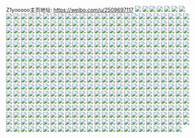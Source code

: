 Z1yooooo主页地址: https://weibo.com/u/2509697117 
![](https://wx4.sinaimg.cn/mw2000/9596f05dgy1h9661hn6o2j20yi22o4jd.jpg) 
![](https://wx4.sinaimg.cn/mw2000/9596f05dgy1h9663hbqzej20yi22o1bh.jpg) 
![](https://wx4.sinaimg.cn/mw2000/9596f05dgy1h7c4smo505j22c0340hdw.jpg) 
![](https://wx4.sinaimg.cn/mw2000/9596f05dgy1h7c4t16lx0j23402c0x6r.jpg) 
![](https://wx4.sinaimg.cn/mw2000/9596f05dgy1h7c4sz4frsj22c0340kjn.jpg) 
![](https://wx4.sinaimg.cn/mw2000/9596f05dgy1h7c4m7gh6fj22c0340npf.jpg) 
![](https://wx4.sinaimg.cn/mw2000/9596f05dgy1h7c4m9kq9bj22c03407wk.jpg) 
![](https://wx4.sinaimg.cn/mw2000/9596f05dgy1h7c4mc82soj22c03404qs.jpg) 
![](https://wx4.sinaimg.cn/mw2000/9596f05dgy1h7c4mk0tplj22c0340e82.jpg) 
![](https://wx4.sinaimg.cn/mw2000/9596f05dgy1h7c4mm0ce2j22c03401kz.jpg) 
![](https://wx4.sinaimg.cn/mw2000/9596f05dgy1h7c4mhvc3oj22c03401l0.jpg) 
![](https://wx4.sinaimg.cn/mw2000/9596f05dgy1h7c4mfoc3qj22c0340npe.jpg) 
![](https://wx4.sinaimg.cn/mw2000/9596f05dgy1h7c4me4asoj22c0340b2c.jpg) 
![](https://wx4.sinaimg.cn/mw2000/9596f05dgy1h7c4m59nsdj22c0340hdw.jpg) 
![](https://wx4.sinaimg.cn/mw2000/9596f05dgy1h5dlpq0f8uj22372374qq.jpg) 
![](https://wx4.sinaimg.cn/mw2000/9596f05dgy1h5dlpsl0qmj21uy1uykjl.jpg) 
![](https://wx4.sinaimg.cn/mw2000/9596f05dgy1h5dlq0s5z3j229y29y1ky.jpg) 
![](https://wx4.sinaimg.cn/mw2000/9596f05dgy1h5dlpoc0jlj20x00x0qif.jpg) 
![](https://wx4.sinaimg.cn/mw2000/9596f05dgy1h5dlptodhkj20vw0vwwxc.jpg) 
![](https://wx4.sinaimg.cn/mw2000/9596f05dgy1h5dlr2v7idj21zk2nfe81.jpg) 
![](https://wx4.sinaimg.cn/mw2000/9596f05dgy1h5dlpv0pxlj21zc1zc4qq.jpg) 
![](https://wx4.sinaimg.cn/mw2000/9596f05dgy1h5dlpxo2htj21vj1vjhdu.jpg) 
![](https://wx4.sinaimg.cn/mw2000/9596f05dgy1h5dlr7xwttj22c02c0kjl.jpg) 
![](https://wx4.sinaimg.cn/mw2000/9596f05dgy1h5dlr4h4l3j22c02c04qq.jpg) 
![](https://wx4.sinaimg.cn/mw2000/9596f05dgy1h5dlr608nkj22c02c0e82.jpg) 
![](https://wx4.sinaimg.cn/mw2000/9596f05dgy1h06atjz4cmj20vo1bi498.jpg) 
![](https://wx4.sinaimg.cn/mw2000/9596f05dgy1h06atljhjvj20wg1cok2u.jpg) 
![](https://wx4.sinaimg.cn/mw2000/9596f05dgy1h054s3tu41j20x51mxqem.jpg) 
![](https://wx4.sinaimg.cn/mw2000/9596f05dgy1gzydnhm1h6j21ey1w0tv8.jpg) 
![](https://wx4.sinaimg.cn/mw2000/9596f05dgy1gzy8xe3hpsj22c02c0npd.jpg) 
![](https://wx4.sinaimg.cn/mw2000/9596f05dgy1gzy8xfj4r5j220t2p31ky.jpg) 
![](https://wx4.sinaimg.cn/mw2000/9596f05dgy1gzy90g4feij22c02c0u0x.jpg) 
![](https://wx4.sinaimg.cn/mw2000/9596f05dgy1gzy8xgqw8lj22c0340npd.jpg) 
![](https://wx4.sinaimg.cn/mw2000/9596f05dgy1gzplhnit0hj22c02c01ky.jpg) 
![](https://wx4.sinaimg.cn/mw2000/9596f05dgy1gzft1c1eufj21f01w0e81.jpg) 
![](https://wx4.sinaimg.cn/mw2000/9596f05dgy1gyuvwch1k8j22c02c0x6p.jpg) 
![](https://wx4.sinaimg.cn/mw2000/9596f05dgy1gya3wi7sfxj228x28xnpe.jpg) 
![](https://wx4.sinaimg.cn/mw2000/9596f05dgy1gya3wf2t32j22332337wi.jpg) 
![](https://wx4.sinaimg.cn/mw2000/9596f05dgy1gya3w8q3hcj22c02c0e82.jpg) 
![](https://wx4.sinaimg.cn/mw2000/9596f05dgy1gya3wa7anvj22c02c0x6q.jpg) 
![](https://wx4.sinaimg.cn/mw2000/9596f05dgy1gya3wfxcmfj22c02c0x6p.jpg) 
![](https://wx4.sinaimg.cn/mw2000/9596f05dgy1gya3wgy2wpj22c02c01ky.jpg) 
![](https://wx4.sinaimg.cn/mw2000/9596f05dgy1gya3wdyhgcj22c02c0e82.jpg) 
![](https://wx4.sinaimg.cn/mw2000/9596f05dgy1gya3wct92kj225k25kqv5.jpg) 
![](https://wx4.sinaimg.cn/mw2000/9596f05dgy1gya3wbtvtlj23402c0qv7.jpg) 
![](https://wx4.sinaimg.cn/mw2000/9596f05dgy1gxqh9dp960j21vz2in1ky.jpg) 
![](https://wx4.sinaimg.cn/mw2000/9596f05dgy1gxqh9bdpt2j223g2slnpe.jpg) 
![](https://wx4.sinaimg.cn/mw2000/9596f05dgy1gxqh97r1rsj222i2rckjm.jpg) 
![](https://wx4.sinaimg.cn/mw2000/9596f05dgy1gxqh9c3mzwj20vc15s7f2.jpg) 
![](https://wx4.sinaimg.cn/mw2000/9596f05dgy1gxqh95qzf4j22b632w1kz.jpg) 
![](https://wx4.sinaimg.cn/mw2000/9596f05dgy1gxqhl7omvsj229f29fnpd.jpg) 
![](https://wx4.sinaimg.cn/mw2000/9596f05dgy1gxp5dqywmej224e24eu0x.jpg) 
![](https://wx4.sinaimg.cn/mw2000/9596f05dgy1gxp5duuq70j224i24iqv5.jpg) 
![](https://wx4.sinaimg.cn/mw2000/9596f05dgy1gxp5dmbnitj22c02c0b2a.jpg) 
![](https://wx4.sinaimg.cn/mw2000/9596f05dgy1gxp533y5cij22542547wi.jpg) 
![](https://wx4.sinaimg.cn/mw2000/9596f05dgy1gxp536lxvbj229v29vb2a.jpg) 
![](https://wx4.sinaimg.cn/mw2000/9596f05dgy1gxp535eo98j22c02c0u0y.jpg) 
![](https://wx4.sinaimg.cn/mw2000/9596f05dgy1gxp532eopmj2205205kjl.jpg) 
![](https://wx4.sinaimg.cn/mw2000/9596f05dgy1gxp537v55vj22c02c07wi.jpg) 
![](https://wx4.sinaimg.cn/mw2000/9596f05dgy1gxp5395aabj22c02c0qv6.jpg) 
![](https://wx4.sinaimg.cn/mw2000/9596f05dgy1gwv7u2vyymj21h71yy7wh.jpg) 
![](https://wx4.sinaimg.cn/mw2000/9596f05dgy1gwuyvwj1nrj21nf2781ky.jpg) 
![](https://wx4.sinaimg.cn/mw2000/9596f05dgy1gwuyvxrghjj21p829mkjl.jpg) 
![](https://wx4.sinaimg.cn/mw2000/9596f05dgy1gwuyvykeu5j21ts2fpnpd.jpg) 
![](https://wx4.sinaimg.cn/mw2000/9596f05dgy1gwuyvzn084j222q2rn1ky.jpg) 
![](https://wx4.sinaimg.cn/mw2000/9596f05dgy1gw84t4g3k2j22ay340qv5.jpg) 
![](https://wx4.sinaimg.cn/mw2000/9596f05dgy1gw82tqst2zj22c0340kjm.jpg) 
![](https://wx4.sinaimg.cn/mw2000/002JQqRLgy1gvpp8rti3rj63402c07wj02.jpg) 
![](https://wx4.sinaimg.cn/mw2000/002JQqRLgy1gvpp8n9at5j62852yve8302.jpg) 
![](https://wx4.sinaimg.cn/mw2000/002JQqRLgy1gvpp8odkvij61hk1ze7wh02.jpg) 
![](https://wx4.sinaimg.cn/mw2000/002JQqRLgy1gvo7taf5b2j62c03401l002.jpg) 
![](https://wx4.sinaimg.cn/mw2000/002JQqRLgy1gvo7td3s4cj62c0340u1002.jpg) 
![](https://wx4.sinaimg.cn/mw2000/002JQqRLgy1gvo7t78ah8j62c0340u1002.jpg) 
![](https://wx4.sinaimg.cn/mw2000/002JQqRLgy1gvo7vckwrrj61og28lb2a02.jpg) 
![](https://wx4.sinaimg.cn/mw2000/002JQqRLgy1gvo7vekkysj63402c0npe02.jpg) 
![](https://wx4.sinaimg.cn/mw2000/002JQqRLgy1gvo7t3dqgnj62c0340qv602.jpg) 
![](https://wx4.sinaimg.cn/mw2000/002JQqRLgy1gvo7u78f7ij62c0340u1102.jpg) 
![](https://wx4.sinaimg.cn/mw2000/002JQqRLgy1gvo7sydxw2j61u82gau0y02.jpg) 
![](https://wx4.sinaimg.cn/mw2000/002JQqRLgy1gvo7t0pyb3j62c0340hdv02.jpg) 
![](https://wx4.sinaimg.cn/mw2000/002JQqRLgy1gvlme4j8s2j62c0340x6p02.jpg) 
![](https://wx4.sinaimg.cn/mw2000/002JQqRLgy1gvlm2uywtcj62c0340x6p02.jpg) 
![](https://wx4.sinaimg.cn/mw2000/002JQqRLgy1gvlm2y2fioj62c0340e8202.jpg) 
![](https://wx4.sinaimg.cn/mw2000/002JQqRLgy1gvlm2sdocsj61op28ykjl02.jpg) 
![](https://wx4.sinaimg.cn/mw2000/002JQqRLgy1gvjuy9ceqxj60u01hc79i02.jpg) 
![](https://wx4.sinaimg.cn/mw2000/002JQqRLgy1gvjuybwthlj62c0340u1002.jpg) 
![](https://wx4.sinaimg.cn/mw2000/002JQqRLgy1gvjuy8dgx9j62c02c0kjl02.jpg) 
![](https://wx4.sinaimg.cn/mw2000/9596f05dgy1gsxoqfuu9ej21kz1kzkjl.jpg) 
![](https://wx4.sinaimg.cn/mw2000/9596f05dgy1gsx55ogk7lj21wn1wne82.jpg) 
![](https://wx4.sinaimg.cn/mw2000/9596f05dgy1gsx4xd16x3j22c03404qs.jpg) 
![](https://wx4.sinaimg.cn/mw2000/9596f05dgy1gsx4xdybm2j21ip1ip4qp.jpg) 
![](https://wx4.sinaimg.cn/mw2000/002JQqRLgy1gsx3n520amj62c03404qs02.jpg) 
![](https://wx4.sinaimg.cn/mw2000/9596f05dgy1gsx3n7dqphj22c03404qq.jpg) 
![](https://wx4.sinaimg.cn/mw2000/9596f05dgy1gsefbeeplxj21z81z87wh.jpg) 
![](https://wx4.sinaimg.cn/mw2000/9596f05dgy1gsefbctt5sj22c02c0b2a.jpg) 
![](https://wx4.sinaimg.cn/mw2000/9596f05dgy1gsefbgs5kfj22c02c0u0x.jpg) 
![](https://wx4.sinaimg.cn/mw2000/9596f05dgy1gsefbibiltj22c02c07wh.jpg) 
![](https://wx4.sinaimg.cn/mw2000/9596f05dgy1grsmuf4oz1j22c02c0e81.jpg) 
![](https://wx4.sinaimg.cn/mw2000/9596f05dgy1grsmuixkrij22801o0kjl.jpg) 
![](https://wx4.sinaimg.cn/mw2000/9596f05dgy1grsmudqip8j22c02c07wh.jpg) 
![](https://wx4.sinaimg.cn/mw2000/9596f05dgy1grsmukazluj22rz0u0hbp.jpg) 
![](https://wx4.sinaimg.cn/mw2000/9596f05dgy1grsmzy0sanj223v23vu0y.jpg) 
![](https://wx4.sinaimg.cn/mw2000/9596f05dgy1grsmu8552ij21hc0tzwnq.jpg) 
![](https://wx4.sinaimg.cn/mw2000/9596f05dgy1grsmuhp42hj21o04g0kjm.jpg) 
![](https://wx4.sinaimg.cn/mw2000/9596f05dgy1grsmu7ifzij21o04g0qv6.jpg) 
![](https://wx4.sinaimg.cn/mw2000/9596f05dgy1grsmu9hissj22b02b07wh.jpg) 
![](https://wx4.sinaimg.cn/mw2000/9596f05dgy1grsmubuidij21sg1cc4qp.jpg) 
![](https://wx4.sinaimg.cn/mw2000/9596f05dgy1grsmuav100j21o0280npd.jpg) 
![](https://wx4.sinaimg.cn/mw2000/9596f05dgy1grsmucmrbhj21o01o0b29.jpg) 
![](https://wx4.sinaimg.cn/mw2000/9596f05dgy1gqtha37up8j22801o01ky.jpg) 
![](https://wx4.sinaimg.cn/mw2000/9596f05dgy1gqtha4xo73j21iw217hdt.jpg) 
![](https://wx4.sinaimg.cn/mw2000/9596f05dgy1gpr473mrttj21qb2b3e81.jpg) 
![](https://wx4.sinaimg.cn/mw2000/9596f05dgy1gpr477yqcbj21ks23pqv5.jpg) 
![](https://wx4.sinaimg.cn/mw2000/9596f05dgy1gpr474s3jrj21aa1pqb29.jpg) 
![](https://wx4.sinaimg.cn/mw2000/9596f05dgy1gpr475mptbj21ho1zkb29.jpg) 
![](https://wx4.sinaimg.cn/mw2000/9596f05dgy1gpr476ipaij21n826zqv5.jpg) 
![](https://wx4.sinaimg.cn/mw2000/9596f05dgy1gpr479pkawj228i28i4qq.jpg) 
![](https://wx4.sinaimg.cn/mw2000/9596f05dly1gp812y0bopj21mc1mcgs3.jpg) 
![](https://wx4.sinaimg.cn/mw2000/9596f05dly1gp812x7a24j21ja1jaagk.jpg) 
![](https://wx4.sinaimg.cn/mw2000/9596f05dly1gp814kdj9sj21o02804qq.jpg) 
![](https://wx4.sinaimg.cn/mw2000/9596f05dly1goysw8tw9ej21o02801ky.jpg) 
![](https://wx4.sinaimg.cn/mw2000/9596f05dly1goysw9o1afj21en26vx2x.jpg) 
![](https://wx4.sinaimg.cn/mw2000/9596f05dly1goysw7pb2fj21f91wckjl.jpg) 
![](https://wx4.sinaimg.cn/mw2000/9596f05dly1gom7z5zktpj21o02801ky.jpg) 
![](https://wx4.sinaimg.cn/mw2000/9596f05dly1gom7z52d75j21sc2dsu0x.jpg) 
![](https://wx4.sinaimg.cn/mw2000/9596f05dly1go85v7t3z9j22c02c0qv5.jpg) 
![](https://wx4.sinaimg.cn/mw2000/9596f05dly1go85v6mglbj22c0340hdu.jpg) 
![](https://wx4.sinaimg.cn/mw2000/9596f05dly1go86ytmsbvj22c02c04qq.jpg) 
![](https://wx4.sinaimg.cn/mw2000/9596f05dly1go85vaebn8j22801o0npd.jpg) 
![](https://wx4.sinaimg.cn/mw2000/9596f05dly1go85v98safj22c02c0b2a.jpg) 
![](https://wx4.sinaimg.cn/mw2000/9596f05dly1go86yukmsmj22lt2ltb29.jpg) 
![](https://wx4.sinaimg.cn/mw2000/9596f05dly1gnv85zg73cj22c02c0e81.jpg) 
![](https://wx4.sinaimg.cn/mw2000/9596f05dly1gnv8615883j22c02c0b29.jpg) 
![](https://wx4.sinaimg.cn/mw2000/9596f05dly1gnv862zzg4j22c02c0hdt.jpg) 
![](https://wx4.sinaimg.cn/mw2000/9596f05dly1gnv85xdophj22c02c0npd.jpg) 
![](https://wx4.sinaimg.cn/mw2000/9596f05dgy1gns5ftp7acj22c02c0u0y.jpg) 
![](https://wx4.sinaimg.cn/mw2000/9596f05dgy1gns5fxv4izj22c02c07wh.jpg) 
![](https://wx4.sinaimg.cn/mw2000/9596f05dgy1gns5fl39ouj221l21lb29.jpg) 
![](https://wx4.sinaimg.cn/mw2000/9596f05dgy1gns5g6tok7j22c02c0e82.jpg) 
![](https://wx4.sinaimg.cn/mw2000/9596f05dly1gnk1fbppuhj22c02c01ky.jpg) 
![](https://wx4.sinaimg.cn/mw2000/9596f05dly1gn62glh32ij22c02c0kjl.jpg) 
![](https://wx4.sinaimg.cn/mw2000/9596f05dly1gn62g62m3gj22c02c0npd.jpg) 
![](https://wx4.sinaimg.cn/mw2000/9596f05dly1gmeamagweij22c02c0x6p.jpg) 
![](https://wx4.sinaimg.cn/mw2000/9596f05dly1gmeambdebej22c02c0qv5.jpg) 
![](https://wx4.sinaimg.cn/mw2000/9596f05dly1gmeam94ji6j22c02c0u0x.jpg) 
![](https://wx4.sinaimg.cn/mw2000/9596f05dly1gmeam7kujgj22c02c0kjm.jpg) 
![](https://wx4.sinaimg.cn/mw2000/9596f05dly1gmeamd45y3j22c02c0e6s.jpg) 
![](https://wx4.sinaimg.cn/mw2000/9596f05dly1gmeameur13j20yi0oudn9.jpg) 
![](https://wx4.sinaimg.cn/mw2000/9596f05dgy1gm18u1uurrj2256256x4p.jpg) 
![](https://wx4.sinaimg.cn/mw2000/9596f05dgy1gm18u03psdj225t25tb2a.jpg) 
![](https://wx4.sinaimg.cn/mw2000/9596f05dgy1gltju1nkamj22801o04qq.jpg) 
![](https://wx4.sinaimg.cn/mw2000/9596f05dgy1gltju2p7etj21lh1lh7wh.jpg) 
![](https://wx4.sinaimg.cn/mw2000/9596f05dgy1gltju3i0bpj21jn1jn1kh.jpg) 
![](https://wx4.sinaimg.cn/mw2000/9596f05dgy1gltju4me8pj22801o0qv5.jpg) 
![](https://wx4.sinaimg.cn/mw2000/9596f05dgy1glrk110s9qj21v61v64qp.jpg) 
![](https://wx4.sinaimg.cn/mw2000/9596f05dgy1glrix7a8aoj21oe1kfqr8.jpg) 
![](https://wx4.sinaimg.cn/mw2000/9596f05dgy1glrix5ymk0j22e11hz7wh.jpg) 
![](https://wx4.sinaimg.cn/mw2000/9596f05dgy1glrj7mn4sgj21g61g6qt3.jpg) 
![](https://wx4.sinaimg.cn/mw2000/9596f05dgy1glrj18a3r9j225o25onja.jpg) 
![](https://wx4.sinaimg.cn/mw2000/9596f05dgy1glrj1vgqcej224f24f7pp.jpg) 
![](https://wx4.sinaimg.cn/mw2000/9596f05dgy1glrixbpnayj20lk0lkn0d.jpg) 
![](https://wx4.sinaimg.cn/mw2000/9596f05dgy1glrixayxi5j22c0340b2b.jpg) 
![](https://wx4.sinaimg.cn/mw2000/9596f05dgy1glrix93x4uj22c03407wj.jpg) 
![](https://wx4.sinaimg.cn/mw2000/9596f05dgy1glrj1743frj22c02c0b2b.jpg) 
![](https://wx4.sinaimg.cn/mw2000/9596f05dgy1glepkj431xj22c02c0kjm.jpg) 
![](https://wx4.sinaimg.cn/mw2000/9596f05dgy1gl0j4445hwj22c02c0b29.jpg) 
![](https://wx4.sinaimg.cn/mw2000/9596f05dgy1gl0j42asqvj22c02c0e81.jpg) 
![](https://wx4.sinaimg.cn/mw2000/9596f05dgy1gl0j45syczj22c02c0u0x.jpg) 
![](https://wx4.sinaimg.cn/mw2000/9596f05dgy1gl0j46uzydj21tq1tqe81.jpg) 
![](https://wx4.sinaimg.cn/mw2000/9596f05dgy1gkyatddwm0j223z23z4qq.jpg) 
![](https://wx4.sinaimg.cn/mw2000/9596f05dgy1gkyatbu90jj21oh1ohno6.jpg) 
![](https://wx4.sinaimg.cn/mw2000/9596f05dgy1gkyateo78wj226q2wykjm.jpg) 
![](https://wx4.sinaimg.cn/mw2000/9596f05dgy1gkyatb3rmyj22c02c0b2a.jpg) 
![](https://wx4.sinaimg.cn/mw2000/9596f05dgy1gkyathciunj22c02c01kx.jpg) 
![](https://wx4.sinaimg.cn/mw2000/002JQqRLgy1guiw78vsktj628a28ahdu02.jpg) 
![](https://wx4.sinaimg.cn/mw2000/9596f05dgy1gkqa12812xj22c02c0kjl.jpg) 
![](https://wx4.sinaimg.cn/mw2000/9596f05dgy1gkqa0sbckvj22c02c0hdt.jpg) 
![](https://wx4.sinaimg.cn/mw2000/9596f05dgy1gkqa106opyj22c02c0npd.jpg) 
![](https://wx4.sinaimg.cn/mw2000/9596f05dgy1gkqa1175whj22c02c0kjl.jpg) 
![](https://wx4.sinaimg.cn/mw2000/9596f05dgy1gkqa9ohem6j22c02c0u0x.jpg) 
![](https://wx4.sinaimg.cn/mw2000/9596f05dgy1gkqa9reccwj21zb1zbx6p.jpg) 
![](https://wx4.sinaimg.cn/mw2000/9596f05dgy1gkqa0xjs3qj22c02c0kjl.jpg) 
![](https://wx4.sinaimg.cn/mw2000/9596f05dgy1gkqa0wlstzj22c02c0kjl.jpg) 
![](https://wx4.sinaimg.cn/mw2000/9596f05dgy1gkqa0v0f6hj21ae1aek61.jpg) 
![](https://wx4.sinaimg.cn/mw2000/9596f05dgy1gkqa0th3u4j22a72a7kjl.jpg) 
![](https://wx4.sinaimg.cn/mw2000/9596f05dgy1gkqa0uchhkj21dk1dknew.jpg) 
![](https://wx4.sinaimg.cn/mw2000/9596f05dgy1gkqa0yubsvj22c02c0kjl.jpg) 
![](https://wx4.sinaimg.cn/mw2000/9596f05dgy1gkfvrqlmqpj21dv1dv4np.jpg) 
![](https://wx4.sinaimg.cn/mw2000/9596f05dgy1gkfvrpkpepj22c02c0e82.jpg) 
![](https://wx4.sinaimg.cn/mw2000/9596f05dgy1gkfvrsj1jxj22c02c04qq.jpg) 
![](https://wx4.sinaimg.cn/mw2000/9596f05dgy1gl0x7sikl0j21jk1jk4qp.jpg) 
![](https://wx4.sinaimg.cn/mw2000/9596f05dgy1gk8tg3sqk9j22c02c07wj.jpg) 
![](https://wx4.sinaimg.cn/mw2000/9596f05dgy1gk8tg57m90j22c03407wi.jpg) 
![](https://wx4.sinaimg.cn/mw2000/9596f05dgy1gk8tg694gqj22c02c0npe.jpg) 
![](https://wx4.sinaimg.cn/mw2000/9596f05dgy1gk8tg7ggg8j23402c0nna.jpg) 
![](https://wx4.sinaimg.cn/mw2000/9596f05dgy1gk8tg8zoa8j23402c0typ.jpg) 
![](https://wx4.sinaimg.cn/mw2000/9596f05dgy1gk8tg2cekaj22ea1sohdt.jpg) 
![](https://wx4.sinaimg.cn/mw2000/9596f05dgy1gk0xhtvssmj21bb1n5qkb.jpg) 
![](https://wx4.sinaimg.cn/mw2000/9596f05dgy1gk0t243a9vj21kw1kwqv5.jpg) 
![](https://wx4.sinaimg.cn/mw2000/9596f05dgy1gk0t204nn1j21kw1kw4qp.jpg) 
![](https://wx4.sinaimg.cn/mw2000/9596f05dgy1gk0t1ygw0nj225a25a4qq.jpg) 
![](https://wx4.sinaimg.cn/mw2000/9596f05dgy1gh82lz0r3oj20rs15o4p1.jpg) 
![](https://wx4.sinaimg.cn/mw2000/9596f05dgy1gh82ly93iyj22o82o8kjm.jpg) 
![](https://wx4.sinaimg.cn/mw2000/9596f05dgy1ggr08jjsynj20xc18eu0x.jpg) 
![](https://wx4.sinaimg.cn/mw2000/9596f05dgy1ggr08k4lr0j216o1s0185.jpg) 
![](https://wx4.sinaimg.cn/mw2000/9596f05dgy1ggaj8w3s0nj21f11w1npd.jpg) 
![](https://wx4.sinaimg.cn/mw2000/9596f05dgy1ggaj8y7zwgj21ic20gu0x.jpg) 
![](https://wx4.sinaimg.cn/mw2000/9596f05dgy1ggaj8t3xz2j21hi1zcqv5.jpg) 
![](https://wx4.sinaimg.cn/mw2000/9596f05dgy1ggaj90cydaj22dc2dce82.jpg) 
![](https://wx4.sinaimg.cn/mw2000/9596f05dgy1gf3u86du0jj229m29m1ky.jpg) 
![](https://wx4.sinaimg.cn/mw2000/9596f05dgy1gf3u73c3k6j22c02c01kz.jpg) 
![](https://wx4.sinaimg.cn/mw2000/9596f05dgy1gf3u758jzrj22c02c0npe.jpg) 
![](https://wx4.sinaimg.cn/mw2000/9596f05dgy1gf3u83seusj22c02c0e82.jpg) 
![](https://wx4.sinaimg.cn/mw2000/9596f05dgy1gf8ln7sgkyj2293293b2c.jpg) 
![](https://wx4.sinaimg.cn/mw2000/9596f05dgy1gf3u85bffbj22c02c0b2a.jpg) 
![](https://wx4.sinaimg.cn/mw2000/9596f05dgy1gf3u84kybjj22c02c0qv5.jpg) 
![](https://wx4.sinaimg.cn/mw2000/9596f05dgy1gfc51k2b99j22c02c0x6q.jpg) 
![](https://wx4.sinaimg.cn/mw2000/9596f05dgy1gfc56xaqy5j20yi22okjn.jpg) 
![](https://wx4.sinaimg.cn/mw2000/9596f05dgy1gfc59gwr73j20yi22oe87.jpg) 
![](https://wx4.sinaimg.cn/mw2000/9596f05dgy1gazwk0cakqj21o0280npe.jpg) 
![](https://wx4.sinaimg.cn/mw2000/9596f05dgy1gazvs3reh1j21o01o0hdt.jpg) 
![](https://wx4.sinaimg.cn/mw2000/9596f05dgy1gazvs77vv6j21o0280qv6.jpg) 
![](https://wx4.sinaimg.cn/mw2000/9596f05dgy1gagdsdgjulj223t1kukjl.jpg) 
![](https://wx4.sinaimg.cn/mw2000/9596f05dgy1gagdsffpksj22c02c0x6p.jpg) 
![](https://wx4.sinaimg.cn/mw2000/9596f05dgy1gagdsidqh6j21zf1hmu0x.jpg) 
![](https://wx4.sinaimg.cn/mw2000/9596f05dgy1ga9d5uo5rrj21o02804qq.jpg) 
![](https://wx4.sinaimg.cn/mw2000/9596f05dgy1ga9d5voiljj224k24kkjl.jpg) 
![](https://wx4.sinaimg.cn/mw2000/9596f05dgy1ga9d5tfh8hj21er1erk8j.jpg) 
![](https://wx4.sinaimg.cn/mw2000/9596f05dgy1ga9d5s9l89j21er1er1kx.jpg) 
![](https://wx4.sinaimg.cn/mw2000/9596f05dgy1g9faj51e1hj21o02804qq.jpg) 
![](https://wx4.sinaimg.cn/mw2000/9596f05dgy1g9faj6e4ddj21o02804qq.jpg) 
![](https://wx4.sinaimg.cn/mw2000/9596f05dgy1g9faj3gccjj21o02801ky.jpg) 
![](https://wx4.sinaimg.cn/mw2000/9596f05dgy1g9faj7n24qj21o02804qq.jpg) 
![](https://wx4.sinaimg.cn/mw2000/9596f05dgy1g8k70dm0cwj227y17iqv5.jpg) 
![](https://wx4.sinaimg.cn/mw2000/9596f05dgy1g6gy4n5fonj21w014t7wh.jpg) 
![](https://wx4.sinaimg.cn/mw2000/9596f05dgy1g5bxyfwvc8j22c02c0b29.jpg) 
![](https://wx4.sinaimg.cn/mw2000/9596f05dgy1g5bxygjmbpj22c02c07wh.jpg) 
![](https://wx4.sinaimg.cn/mw2000/9596f05dgy1g5bxyhjuivj23402c07wi.jpg) 
![](https://wx4.sinaimg.cn/mw2000/9596f05dgy1g5bxyie6ffj22c02c01ky.jpg) 
![](https://wx4.sinaimg.cn/mw2000/9596f05dgy1g5bxyj60tsj22c02c0qv5.jpg) 
![](https://wx4.sinaimg.cn/mw2000/9596f05dgy1g5bxyjwel1j22c02c0npd.jpg) 
![](https://wx4.sinaimg.cn/mw2000/9596f05dgy1g55jgz4lpxj23402c07wj.jpg) 
![](https://wx4.sinaimg.cn/mw2000/9596f05dgy1g3rk861gx6j22c02c0kjm.jpg) 
![](https://wx4.sinaimg.cn/mw2000/9596f05dgy1g2d34vk1k5j20yi22ox6v.jpg) 
![](https://wx4.sinaimg.cn/mw2000/9596f05dgy1g2d3anbu52j20yi22o4qs.jpg) 
![](https://wx4.sinaimg.cn/mw2000/9596f05dgy1g2d3bpkeiyj20yi22oe82.jpg) 
![](https://wx4.sinaimg.cn/mw2000/9596f05dgy1g2d3c3qgd3j20yi22okjm.jpg) 
![](https://wx4.sinaimg.cn/mw2000/9596f05dgy1g2d3v2ooxvj20yi22o7wl.jpg) 
![](https://wx4.sinaimg.cn/mw2000/9596f05dgy1g2d3w50342j20yi22ox6s.jpg) 
![](https://wx4.sinaimg.cn/mw2000/9596f05dgy1g1s2nnvpbij20yc16xb25.jpg) 
![](https://wx4.sinaimg.cn/mw2000/9596f05dgy1g1k2e6pvwaj21w02iox6q.jpg) 
![](https://wx4.sinaimg.cn/mw2000/9596f05dgy1g1k2dqye4ij22dc2dchdt.jpg) 
![](https://wx4.sinaimg.cn/mw2000/9596f05dgy1g1k64jyogij21411hctcb.jpg) 
![](https://wx4.sinaimg.cn/mw2000/9596f05dgy1g0dbdxghsbj21dy1dytsr.jpg) 
![](https://wx4.sinaimg.cn/mw2000/9596f05dgy1g0dbdym3zxj226i26ix6p.jpg) 
![](https://wx4.sinaimg.cn/mw2000/9596f05dgy1g0dbdzq0xkj226i26i1ky.jpg) 
![](https://wx4.sinaimg.cn/mw2000/9596f05dgy1g0dbdwoyd6j226s26shdt.jpg) 
![](https://wx4.sinaimg.cn/mw2000/9596f05dgy1g0dk34c7wij219p19ptx4.jpg) 
![](https://wx4.sinaimg.cn/mw2000/9596f05dgy1g0dk35hkhwj21w01w01kx.jpg) 
![](https://wx4.sinaimg.cn/mw2000/9596f05dgy1fzw68pqmsuj20u01syand.jpg) 
![](https://wx4.sinaimg.cn/mw2000/9596f05dgy1fzwaf62qcbj20u01sydt6.jpg) 
![](https://wx4.sinaimg.cn/mw2000/9596f05dgy1fzwaf528rgj20u01sydt9.jpg) 
![](https://wx4.sinaimg.cn/mw2000/9596f05dgy1fzu8dgqqfwj22801o0e82.jpg) 
![](https://wx4.sinaimg.cn/mw2000/9596f05dgy1fzjyb5igl7j20u0140k31.jpg) 
![](https://wx4.sinaimg.cn/mw2000/9596f05dgy1fzjyb87d30j20u0141nam.jpg) 
![](https://wx4.sinaimg.cn/mw2000/9596f05dgy1fzgwt6u45qj21mq1mqazv.jpg) 
![](https://wx4.sinaimg.cn/mw2000/9596f05dgy1fzgwuu4k5sj21o027v4qp.jpg) 
![](https://wx4.sinaimg.cn/mw2000/9596f05dgy1fzgwukd8t6j20pe0peq6r.jpg) 
![](https://wx4.sinaimg.cn/mw2000/9596f05dgy1fzgwt8vquvj226i26ie82.jpg) 
![](https://wx4.sinaimg.cn/mw2000/9596f05dgy1fzgwtaf03ij20xc18ewfm.jpg) 
![](https://wx4.sinaimg.cn/mw2000/9596f05dgy1fzgx4pehcsj20yi0yiand.jpg) 
![](https://wx4.sinaimg.cn/mw2000/9596f05dgy1fzgwt6bfnkj20rs0v8jxl.jpg) 
![](https://wx4.sinaimg.cn/mw2000/9596f05dgy1fzgwtcbdoij20u01407fk.jpg) 
![](https://wx4.sinaimg.cn/mw2000/9596f05dgy1fzgwzbcydej22c62c0e81.jpg) 
![](https://wx4.sinaimg.cn/mw2000/9596f05dgy1fz6p5zroyyj228w28vqv5.jpg) 
![](https://wx4.sinaimg.cn/mw2000/9596f05dgy1fz6p9kmcu4j21kw1kw1kx.jpg) 
![](https://wx4.sinaimg.cn/mw2000/9596f05dgy1fz6piham2mj213y0u07ev.jpg) 
![](https://wx4.sinaimg.cn/mw2000/9596f05dgy1fz6p5xjz3xj21hc0tzdtl.jpg) 
![](https://wx4.sinaimg.cn/mw2000/9596f05dgy1fz6pdx4gc2j20zk0k0ndg.jpg) 
![](https://wx4.sinaimg.cn/mw2000/9596f05dgy1fz6p5ydgbrj21hc0tzal7.jpg) 
![](https://wx4.sinaimg.cn/mw2000/9596f05dgy1fz6p610gwsj22ay2ayu0x.jpg) 
![](https://wx4.sinaimg.cn/mw2000/9596f05dgy1fz6p9l8tefj21kw1kw1kx.jpg) 
![](https://wx4.sinaimg.cn/mw2000/9596f05dgy1fz6pkby9x7j213y0u0499.jpg) 
![](https://wx4.sinaimg.cn/mw2000/9596f05dgy1fyq3yvuewlj20qo0qojwn.jpg) 
![](https://wx4.sinaimg.cn/mw2000/9596f05dgy1fyq3yrqajzj20qo0qqaki.jpg) 
![](https://wx4.sinaimg.cn/mw2000/9596f05dgy1fxpft6x4iwj20vc136alg.jpg) 
![](https://wx4.sinaimg.cn/mw2000/9596f05dgy1fy8vwruw5jj213s1hcqc2.jpg) 
![](https://wx4.sinaimg.cn/mw2000/9596f05dgy1fxxje49cdjj22io1w0x6p.jpg) 
![](https://wx4.sinaimg.cn/mw2000/9596f05dgy1fxxje4twytj215k0vaqdx.jpg) 
![](https://wx4.sinaimg.cn/mw2000/9596f05dgy1fxxje2wdl3j21w01w0hdt.jpg) 
![](https://wx4.sinaimg.cn/mw2000/9596f05dgy1fxxje5s8qwj22c02c0qv5.jpg) 
![](https://wx4.sinaimg.cn/mw2000/9596f05dgy1fxsb08t9znj22c02c0e83.jpg) 
![](https://wx4.sinaimg.cn/mw2000/9596f05dgy1fxsb0bnpvdj22c02c01ky.jpg) 
![](https://wx4.sinaimg.cn/mw2000/9596f05dgy1fxsb0jaux4j22c02c0hdu.jpg) 
![](https://wx4.sinaimg.cn/mw2000/9596f05dgy1fxp36rrct2j21hc1hcq8a.jpg) 
![](https://wx4.sinaimg.cn/mw2000/9596f05dgy1fxp36ssu5kj21hc14bdl2.jpg) 
![](https://wx4.sinaimg.cn/mw2000/9596f05dgy1fxp36thn3nj21hc14bjwd.jpg) 
![](https://wx4.sinaimg.cn/mw2000/9596f05dgy1fx2xz592qvj22io1w04qp.jpg) 
![](https://wx4.sinaimg.cn/mw2000/9596f05dgy1fwm5gcf8otj229r29re81.jpg) 
![](https://wx4.sinaimg.cn/mw2000/9596f05dgy1fwm5glxi9dj22c02c0qon.jpg) 
![](https://wx4.sinaimg.cn/mw2000/9596f05dgy1fwm5fryy73j226i26ie82.jpg) 
![](https://wx4.sinaimg.cn/mw2000/9596f05dgy1fwm5gj73euj22c0340e82.jpg) 
![](https://wx4.sinaimg.cn/mw2000/9596f05dgy1fwm5fy9tn5j20vc15sdny.jpg) 
![](https://wx4.sinaimg.cn/mw2000/9596f05dgy1fwm5g3rc2pj22c02c0u0x.jpg) 
![](https://wx4.sinaimg.cn/mw2000/9596f05dgy1fwm5g8742ij223x23xhdt.jpg) 
![](https://wx4.sinaimg.cn/mw2000/9596f05dgy1fwm5fkebxrj22c02c04qp.jpg) 
![](https://wx4.sinaimg.cn/mw2000/9596f05dgy1fwm5fxbqfvj21w02ioqv5.jpg) 
![](https://wx4.sinaimg.cn/mw2000/9596f05dgy1fvxlxgx8wfj215s0vc491.jpg) 
![](https://wx4.sinaimg.cn/mw2000/9596f05dgy1fuyed2nz6lj215k0va7kc.jpg) 
![](https://wx4.sinaimg.cn/mw2000/9596f05dgy1fuyeebkmv5j21wh1w01kx.jpg) 
![](https://wx4.sinaimg.cn/mw2000/9596f05dgy1fuyed1vxy2j21mc0wt7gu.jpg) 
![](https://wx4.sinaimg.cn/mw2000/9596f05dgy1fuyed0qdf0j20uo14rk0w.jpg) 
![](https://wx4.sinaimg.cn/mw2000/9596f05dgy1fuyed6oyohj20rs15uqc8.jpg) 
![](https://wx4.sinaimg.cn/mw2000/9596f05dgy1fuyed4x78uj20va15kqe0.jpg) 
![](https://wx4.sinaimg.cn/mw2000/9596f05dgy1fuyed3xgyej20ve0vawll.jpg) 
![](https://wx4.sinaimg.cn/mw2000/9596f05dgy1fuyed62kbmj22io1w0b2a.jpg) 
![](https://wx4.sinaimg.cn/mw2000/9596f05dgy1fuyed4g7raj215k0va471.jpg) 
![](https://wx4.sinaimg.cn/mw2000/9596f05dgy1fu8h85xs1yj20rs3a2b2d.jpg) 
![](https://wx4.sinaimg.cn/mw2000/9596f05dgy1fu8h82v5ajj20rs2p8npf.jpg) 
![](https://wx4.sinaimg.cn/mw2000/9596f05dgy1fu8h7zrcxvj20rs3epb2f.jpg) 
![](https://wx4.sinaimg.cn/mw2000/9596f05dgy1fu8h7v28zgj20rs334u10.jpg) 
![](https://wx4.sinaimg.cn/mw2000/9596f05dgy1fu8h8e4d0dj20rs4dfqva.jpg) 
![](https://wx4.sinaimg.cn/mw2000/9596f05dgy1fu8h7sjervj20rs3344qt.jpg) 
![](https://wx4.sinaimg.cn/mw2000/9596f05dgy1fu82lqigcqj22a131fb2a.jpg) 
![](https://wx4.sinaimg.cn/mw2000/9596f05dgy1fu82lmum9mj228c2z6u0x.jpg) 
![](https://wx4.sinaimg.cn/mw2000/9596f05dgy1fu82loi2a0j22aa31q4qq.jpg) 
![](https://wx4.sinaimg.cn/mw2000/9596f05dgy1fu82lse17pj22io1w07wi.jpg) 
![](https://wx4.sinaimg.cn/mw2000/9596f05dgy1fu82lk635dj226i26ie82.jpg) 
![](https://wx4.sinaimg.cn/mw2000/9596f05dgy1fu82llg29qj22c02c0x6p.jpg) 
![](https://wx4.sinaimg.cn/mw2000/9596f05dgy1fu82ltqivnj21xo2kwtsh.jpg) 
![](https://wx4.sinaimg.cn/mw2000/9596f05dgy1fu82lt2po8j20zk0qodqx.jpg) 
![](https://wx4.sinaimg.cn/mw2000/9596f05dgy1fu82luit2kj21xo2kwh7t.jpg) 
![](https://wx4.sinaimg.cn/mw2000/9596f05dgy1fu6hi9xmnbj20rs334kjp.jpg) 
![](https://wx4.sinaimg.cn/mw2000/9596f05dgy1fu6hj16omaj20rs3341l2.jpg) 
![](https://wx4.sinaimg.cn/mw2000/9596f05dgy1fu6hidcphyj20rs3x7b2e.jpg) 
![](https://wx4.sinaimg.cn/mw2000/9596f05dgy1fu6hih7ikaj20rs4p0u15.jpg) 
![](https://wx4.sinaimg.cn/mw2000/9596f05dgy1fu6hiknj24j20rs3dghdy.jpg) 
![](https://wx4.sinaimg.cn/mw2000/9596f05dgy1fu6his383kj20rs3nyb2d.jpg) 
![](https://wx4.sinaimg.cn/mw2000/9596f05dgy1fu6hixd3v6j20rs3344qt.jpg) 
![](https://wx4.sinaimg.cn/mw2000/9596f05dgy1fu6hi6zkiej20rs3zje88.jpg) 
![](https://wx4.sinaimg.cn/mw2000/9596f05dgy1fu6hj4u2w4j20rs446u11.jpg) 
![](https://wx4.sinaimg.cn/mw2000/9596f05dgy1fu4348moqgj23402c0hdv.jpg) 
![](https://wx4.sinaimg.cn/mw2000/9596f05dgy1fu433yv92gj23402c07wi.jpg) 
![](https://wx4.sinaimg.cn/mw2000/9596f05dgy1fu434trm2bj22c02c07wi.jpg) 
![](https://wx4.sinaimg.cn/mw2000/9596f05dgy1fu433r0si3j20rs0ppjyk.jpg) 
![](https://wx4.sinaimg.cn/mw2000/9596f05dgy1fu433mdb84j22io1w0b29.jpg) 
![](https://wx4.sinaimg.cn/mw2000/9596f05dgy1fu433ok3o8j20rs0pp0zs.jpg) 
![](https://wx4.sinaimg.cn/mw2000/9596f05dgy1fu434eyc0uj22c0340qv5.jpg) 
![](https://wx4.sinaimg.cn/mw2000/9596f05dgy1fu434lmeq2j22c02c0x6p.jpg) 
![](https://wx4.sinaimg.cn/mw2000/9596f05dgy1fu4350p5jkj23402c01ky.jpg) 
![](https://wx4.sinaimg.cn/mw2000/9596f05dgy1fu42m9xp5fj22c02c0qv5.jpg) 
![](https://wx4.sinaimg.cn/mw2000/9596f05dgy1fu42pl0nymj22io1w0b2a.jpg) 
![](https://wx4.sinaimg.cn/mw2000/9596f05dgy1fu42lw92qtj22c02c0x6p.jpg) 
![](https://wx4.sinaimg.cn/mw2000/9596f05dgy1fu42lglelqj22c02c0e81.jpg) 
![](https://wx4.sinaimg.cn/mw2000/9596f05dgy1fu42mrxyjjj23402c0qv6.jpg) 
![](https://wx4.sinaimg.cn/mw2000/9596f05dgy1fu42kbjrwrj22c02c04qq.jpg) 
![](https://wx4.sinaimg.cn/mw2000/9596f05dgy1fu42mimapqj22c02c0hdu.jpg) 
![](https://wx4.sinaimg.cn/mw2000/9596f05dgy1fu42ps6elmj21t51cv7wh.jpg) 
![](https://wx4.sinaimg.cn/mw2000/9596f05dgy1fu42lnyt8hj22c02c0npd.jpg) 
![](https://wx4.sinaimg.cn/mw2000/9596f05dgy1fu3xh5y3jtj23402c0b2a.jpg) 
![](https://wx4.sinaimg.cn/mw2000/9596f05dgy1fu3xekqidmj22c02c0kjn.jpg) 
![](https://wx4.sinaimg.cn/mw2000/9596f05dgy1fu3xf5ggp6j23402c0e83.jpg) 
![](https://wx4.sinaimg.cn/mw2000/9596f05dgy1fu3xboxmmgj23402c04qq.jpg) 
![](https://wx4.sinaimg.cn/mw2000/9596f05dgy1fu3xcluvpkj22hm1v81ky.jpg) 
![](https://wx4.sinaimg.cn/mw2000/9596f05dgy1fu3xc7u5vqj23402c0hdv.jpg) 
![](https://wx4.sinaimg.cn/mw2000/9596f05dgy1fu3xe03kfoj23ue2lj4qs.jpg) 
![](https://wx4.sinaimg.cn/mw2000/9596f05dgy1fu3xhipqdzj22io1w0u0x.jpg) 
![](https://wx4.sinaimg.cn/mw2000/9596f05dgy1fu3xg4ts9jj23402c01ky.jpg) 
![](https://wx4.sinaimg.cn/mw2000/9596f05dgy1g3z3wcd78yj22io1w0qv6.jpg) 
![](https://wx4.sinaimg.cn/mw2000/9596f05dgy1fu0hh5jayej22v725ee84.jpg) 
![](https://wx4.sinaimg.cn/mw2000/9596f05dgy1ftzzcdc6jpj22c02c0hdt.jpg) 
![](https://wx4.sinaimg.cn/mw2000/9596f05dgy1fu0c3bjqlgj22io1w0npe.jpg) 
![](https://wx4.sinaimg.cn/mw2000/9596f05dgy1fu026oshzzj22c02c0e83.jpg) 
![](https://wx4.sinaimg.cn/mw2000/9596f05dgy1fu0c64u6nqj215k0vahdt.jpg) 
![](https://wx4.sinaimg.cn/mw2000/9596f05dgy1fu020nyk4vj226a26ab2a.jpg) 
![](https://wx4.sinaimg.cn/mw2000/9596f05dgy1fu023nk6rkj22c03401kz.jpg) 
![](https://wx4.sinaimg.cn/mw2000/9596f05dgy1fu02nuw777j22c0340npe.jpg) 
![](https://wx4.sinaimg.cn/mw2000/9596f05dgy1fu02iaojafj22c0340u0y.jpg) 
![](https://wx4.sinaimg.cn/mw2000/9596f05dgy1ftzdc2tn6sj23402c0x6r.jpg) 
![](https://wx4.sinaimg.cn/mw2000/9596f05dgy1ftzdavu0m6j23402c0qv7.jpg) 
![](https://wx4.sinaimg.cn/mw2000/9596f05dgy1ftzdbvfrakj23we2k7b2h.jpg) 
![](https://wx4.sinaimg.cn/mw2000/9596f05dgy1ftzdbb6zzqj20rs15okjm.jpg) 
![](https://wx4.sinaimg.cn/mw2000/9596f05dgy1ftzdaf1awnj23402c0kjo.jpg) 
![](https://wx4.sinaimg.cn/mw2000/9596f05dgy1ftzdbga0mhj20rs15ox6p.jpg) 
![](https://wx4.sinaimg.cn/mw2000/9596f05dgy1ftzdc58tk6j215k0vak2c.jpg) 
![](https://wx4.sinaimg.cn/mw2000/9596f05dgy1ftzdc9qe9cj23402c0x6p.jpg) 
![](https://wx4.sinaimg.cn/mw2000/9596f05dgy1ftzdcdwbk4j20rs12inpd.jpg) 
![](https://wx4.sinaimg.cn/mw2000/9596f05dgy1fty6nujzxtj20rs2bcqv7.jpg) 
![](https://wx4.sinaimg.cn/mw2000/9596f05dgy1fty6nznpi5j20rs2bcnpf.jpg) 
![](https://wx4.sinaimg.cn/mw2000/9596f05dgy1fty6o96uy5j20rs2bc4qs.jpg) 
![](https://wx4.sinaimg.cn/mw2000/9596f05dgy1fty6p98oilj20rs2bce84.jpg) 
![](https://wx4.sinaimg.cn/mw2000/9596f05dgy1fty6nq3mnzj20rs2bchdv.jpg) 
![](https://wx4.sinaimg.cn/mw2000/9596f05dgy1fty6pu5wlfj20rs2bc1l0.jpg) 
![](https://wx4.sinaimg.cn/mw2000/9596f05dgy1fty6qddfw7j20rs2bcqv7.jpg) 
![](https://wx4.sinaimg.cn/mw2000/9596f05dgy1fty6qwz47gj20rs2bbb2b.jpg) 
![](https://wx4.sinaimg.cn/mw2000/9596f05dgy1fty6rfn61jj20rs2bc1l1.jpg) 
![](https://wx4.sinaimg.cn/mw2000/9596f05dgy1ftoru6w06yj21s91sf1jo.jpg) 
![](https://wx4.sinaimg.cn/mw2000/9596f05dgy1ftorty3df8j215k0vaaks.jpg) 
![](https://wx4.sinaimg.cn/mw2000/9596f05dgy1ftoru60j0kj22c02by1ky.jpg) 
![](https://wx4.sinaimg.cn/mw2000/9596f05dgy1ftoru0oso3j226j26hb2a.jpg) 
![](https://wx4.sinaimg.cn/mw2000/9596f05dgy1ftoru3l93ij22c02c07wh.jpg) 
![](https://wx4.sinaimg.cn/mw2000/9596f05dgy1ftortzh0w3j22c02c0x6p.jpg) 
![](https://wx4.sinaimg.cn/mw2000/9596f05dgy1ftorw4fvdzj21390va7k4.jpg) 
![](https://wx4.sinaimg.cn/mw2000/9596f05dgy1ftoru1ymxzj226j26h4qq.jpg) 
![](https://wx4.sinaimg.cn/mw2000/9596f05dgy1g95p9r7jl1j21w02ioe81.jpg) 
![](https://wx4.sinaimg.cn/mw2000/9596f05dgy1fsykg1g11fj20v915o4as.jpg) 
![](https://wx4.sinaimg.cn/mw2000/9596f05dgy1fsykkawtb9j22c02c0x6p.jpg) 
![](https://wx4.sinaimg.cn/mw2000/9596f05dgy1fsykfz0dlfj20yi1pcds1.jpg) 
![](https://wx4.sinaimg.cn/mw2000/9596f05dgy1fsykfw6h7fj21sg28jax0.jpg) 
![](https://wx4.sinaimg.cn/mw2000/9596f05dgy1fsykg098apj20qo0qowk0.jpg) 
![](https://wx4.sinaimg.cn/mw2000/9596f05dgy1fsykgrevysj215o1jkak5.jpg) 
![](https://wx4.sinaimg.cn/mw2000/9596f05dgy1fsykmqnu2ij20u00u0ag3.jpg) 
![](https://wx4.sinaimg.cn/mw2000/9596f05dgy1fsykidt1y5j20rs0v9npe.jpg) 
![](https://wx4.sinaimg.cn/mw2000/9596f05dgy1fsykfxhf9tj20p00k041p.jpg) 
![](https://wx4.sinaimg.cn/mw2000/9596f05dgy1fr9qhxcuuxj20yi0yk487.jpg) 
![](https://wx4.sinaimg.cn/mw2000/9596f05dgy1fr9qhy4mx4j2173172aik.jpg) 
![](https://wx4.sinaimg.cn/mw2000/9596f05dgy1fr9qhwne81j22c02c0qv5.jpg) 
![](https://wx4.sinaimg.cn/mw2000/9596f05dgy1fr9qhr51gjj20yi0yi7ha.jpg) 
![](https://wx4.sinaimg.cn/mw2000/9596f05dgy1fr9qhvl7a3j21400u011a.jpg) 
![](https://wx4.sinaimg.cn/mw2000/9596f05dgy1fr9qhu4m53j20yi0yi49t.jpg) 
![](https://wx4.sinaimg.cn/mw2000/9596f05dgy1fr9qhtiph6j22c02c01kx.jpg) 
![](https://wx4.sinaimg.cn/mw2000/9596f05dgy1fr9qhuu3g4j216o16q48e.jpg) 
![](https://wx4.sinaimg.cn/mw2000/9596f05dgy1fr9qhs7ks2j22c02c04q9.jpg) 
![](https://wx4.sinaimg.cn/mw2000/9596f05dgy1fqwfpucwdcj23402c0x6p.jpg) 
![](https://wx4.sinaimg.cn/mw2000/9596f05dgy1fqgs2ougihj22io1w01l4.jpg) 
![](https://wx4.sinaimg.cn/mw2000/9596f05dgy1fqgs1uf6l1j23402c07wi.jpg) 
![](https://wx4.sinaimg.cn/mw2000/9596f05dgy1fpp6cjjyldj20u0140k33.jpg) 
![](https://wx4.sinaimg.cn/mw2000/9596f05dgy1fpp6cioka4j20u0140dqt.jpg) 
![](https://wx4.sinaimg.cn/mw2000/9596f05dgy1fpp6ci465bj21580m1gqt.jpg) 
![](https://wx4.sinaimg.cn/mw2000/9596f05dgy1fpp6ckzildj21930u0grg.jpg) 
![](https://wx4.sinaimg.cn/mw2000/9596f05dgy1fpp6ck8le4j21hc0u0n4u.jpg) 
![](https://wx4.sinaimg.cn/mw2000/9596f05dgy1fpp6cklvsyj21930u0q91.jpg) 
